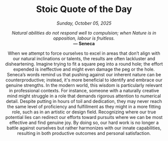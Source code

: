 <h1 align="center">Stoic Quote of the Day</h1>
<p align="center"><em><!--START_SECTION:current-date-->
Sunday, October 05, 2025
<!--END_SECTION:current-date--></em></p>
<p align="center">
    <em><!--START_SECTION:quote-text-->
Natural abilities do not respond well to compulsion; when Nature is in opposition, labour is fruitless.
<!--END_SECTION:quote-text--></em><br>
    <strong>— <!--START_SECTION:quote-author-->
Seneca
<!--END_SECTION:quote-author--></strong>
</p>

<p align="center" style="max-width:600px;margin:0 auto;">
<!--START_SECTION:quote-interpretation-->
When we attempt to force ourselves to excel in areas that don’t align with our natural inclinations or talents, the results are often lackluster and disheartening. Imagine trying to fit a square peg into a round hole; the effort expended is ineffective and might even damage the peg or the hole. Seneca’s words remind us that pushing against our inherent nature can be counterproductive; instead, it's more beneficial to identify and embrace our genuine strengths. In the modern world, this wisdom is particularly relevant in professional contexts. For instance, someone with a naturally creative mind might struggle in a role that demands rigorous attention to numerical detail. Despite putting in hours of toil and dedication, they may never reach the same level of proficiency and fulfillment as they might in a more fitting role, such as in an artistic or design field. Recognizing where our true potential lies can redirect our efforts toward pursuits where we can be most effective and find genuine joy. By doing so, our hard work is no longer a battle against ourselves but rather harmonizes with our innate capabilities, resulting in both productive outcomes and personal satisfaction.
<!--END_SECTION:quote-interpretation-->
</p>
